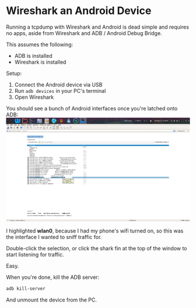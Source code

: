 # Wireshark an Android Device

Running a tcpdump with Wireshark and Android is dead simple and requires no apps, aside from Wireshark and ADB / Android Debug Bridge.

This assumes the following:

- ADB is installed
- Wireshark is installed

Setup:

1. Connect the Android device via USB
2. Run `adb devices` in your PC's terminal
3. Open Wireshark

You should see a bunch of Android interfaces once you're latched onto ADB:
![Wireshark with Android interfaces](img/tcpdump-android.png)

I highlighted **wlan0**, because I had my phone's wifi turned on, so this was the interface I wanted to sniff traffic for.

Double-click the selection, or click the shark fin at the top of the window to start listening for traffic.

Easy.

When you're done, kill the ADB server:

```bash
adb kill-server
```

And unmount the device from the PC.
